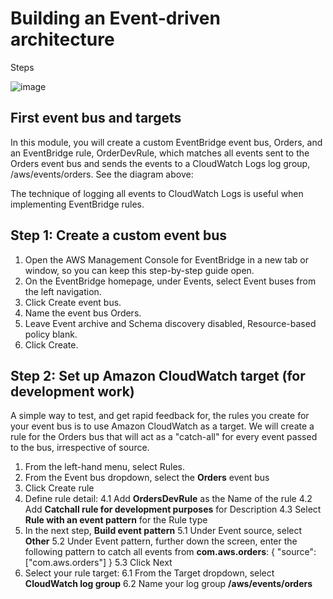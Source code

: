 # Building an Event-driven architecture

Steps 

![image](https://user-images.githubusercontent.com/73116712/210787726-5bd9e317-878e-4ed6-a1a6-a6ce2c46114c.png)

## First event bus and targets

In this module, you will create a custom EventBridge event bus, Orders, and an EventBridge rule, OrderDevRule, which matches all events sent to the Orders event bus and sends the events to a CloudWatch Logs log group, /aws/events/orders. See the diagram above:

The technique of logging all events to CloudWatch Logs is useful when implementing EventBridge rules.

## Step 1: Create a custom event bus

1. Open the AWS Management Console for EventBridge  in a new tab or window, so you can keep this step-by-step guide open.
2. On the EventBridge homepage, under Events, select Event buses from the left navigation.
3. Click Create event bus.
4. Name the event bus Orders.
5. Leave Event archive and Schema discovery disabled, Resource-based policy blank.
6. Click Create.


## Step 2: Set up Amazon CloudWatch target (for development work)

A simple way to test, and get rapid feedback for, the rules you create for your event bus is to use Amazon CloudWatch as a target. We will create a rule for the Orders bus that will act as a "catch-all" for every event passed to the bus, irrespective of source.

1. From the left-hand menu, select Rules.
2. From the Event bus dropdown, select the **Orders** event bus
3. Click Create rule
4. Define rule detail:
    4.1 Add **OrdersDevRule** as the Name of the rule
    4.2 Add **Catchall rule for development purposes** for Description
    4.3 Select **Rule with an event pattern** for the Rule type
5. In the next step, **Build event pattern**
    5.1 Under Event source, select **Other**
    5.2 Under Event pattern, further down the screen, enter the following pattern to catch all events from **com.aws.orders**:
        {
          "source": ["com.aws.orders"]
        }
    5.3 Click Next
6. Select your rule target:
    6.1 From the Target dropdown, select **CloudWatch log group**
    6.2 Name your log group **/aws/events/orders**
    

   
